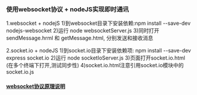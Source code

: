 ### 使用websocket协议 + nodeJS实现即时通讯

1.websocket + nodejS
    1)到websocket目录下安装依赖:npm install --save-dev nodejs-websocket
    2)运行 node websocketServer.js
    3)同时打开sendMessage.hrml 和 getMessage.html, 分别发送和接收消息


2.socket.io + nodeJS
    1)到socket.io目录下安装依赖项: npm install --save-dev express socket.io
    2)运行 node socketIoServer.js
    3)页面打开socket.io.html  (在多个终端下打开,测试同步性)
    4)socket.io.html注意引用socket.io模块中的socket.io.js

#### [websocket协议原理说明](https://www.zhihu.com/question/20215561)
